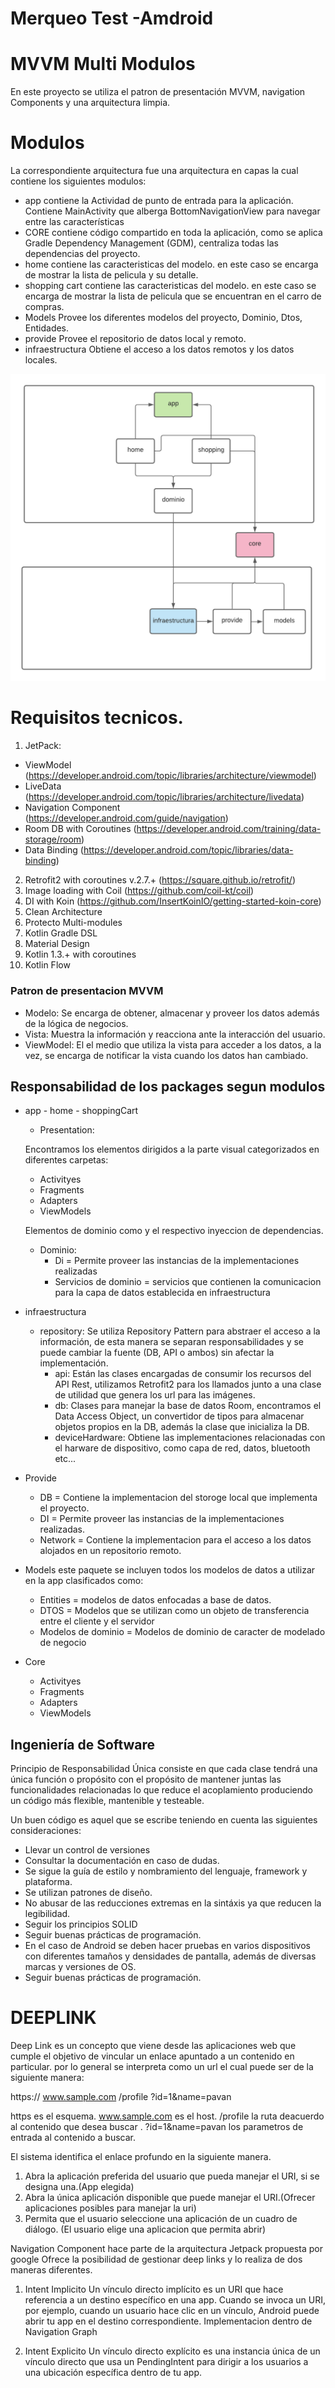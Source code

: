 # Merqueo Test -Amdroid

# MVVM Multi Modulos
En este proyecto se utiliza el patron de presentación MVVM, navigation Components y una arquitectura limpia.

# Modulos
La correspondiente arquitectura fue una arquitectura en capas la cual contiene los siguientes modulos:
* app
contiene la Actividad de punto de entrada para la aplicación. Contiene MainActivity que alberga BottomNavigationView para navegar entre las características
* CORE
contiene código compartido en toda la aplicación, como se aplica Gradle Dependency Management (GDM), centraliza todas las dependencias del proyecto.
* home
contiene las caracteristicas del modelo. en este caso se encarga de mostrar la lista de pelicula y su detalle.
* shopping cart
contiene las caracteristicas del modelo. en este caso se encarga de mostrar la lista de pelicula que se encuentran en el carro de compras.
* Models
Provee los diferentes modelos del proyecto, Dominio, Dtos, Entidades.
* provide
Provee el repositorio de datos local y remoto.
* infraestructura
Obtiene el acceso a los datos remotos y los datos locales. 

![Scheme](images/scheme.png)




# Requisitos tecnicos.

1) JetPack:
 - ViewModel (https://developer.android.com/topic/libraries/architecture/viewmodel)
 - LiveData (https://developer.android.com/topic/libraries/architecture/livedata)
 - Navigation Component (https://developer.android.com/guide/navigation)
 - Room DB with Coroutines (https://developer.android.com/training/data-storage/room)
 - Data Binding (https://developer.android.com/topic/libraries/data-binding)
2) Retrofit2 with coroutines v.2.7.+ (https://square.github.io/retrofit/)
3) Image loading with Coil (https://github.com/coil-kt/coil)
4) DI with Koin (https://github.com/InsertKoinIO/getting-started-koin-core)
5) Clean Architecture
6) Protecto Multi-modules 
12) Kotlin Gradle DSL
13) Material Design
14) Kotlin 1.3.+ with coroutines
15) Kotlin Flow


### Patron de presentacion MVVM 
- Modelo: Se encarga de obtener, almacenar y proveer los datos además de la lógica de negocios.
- Vista: Muestra la información y reacciona ante la interacción del usuario.
- ViewModel: El el medio que utiliza la vista para acceder a los datos, a la vez, se encarga de notificar la vista cuando los datos han cambiado.

## Responsabilidad de los packages segun modulos
* app - home - shoppingCart
    - Presentation: 

    Encontramos los elementos dirigidos a la parte visual categorizados en diferentes carpetas:
    - Activityes 
    - Fragments
    - Adapters
    - ViewModels
          
    Elementos de dominio como  y el respectivo inyeccion de dependencias.
    - Dominio: 
         - Di = Permite proveer las instancias de la implementaciones realizadas
        - Servicios de dominio = servicios que contienen la comunicacion para la capa de datos establecida en infraestructura 
        
* infraestructura 
     - repository: Se utiliza Repository Pattern para abstraer el acceso a la información, de esta manera se separan responsabilidades y se puede cambiar la fuente (DB, API o ambos) sin afectar la implementación.
         - api: Están las clases encargadas de consumir los recursos del API Rest, utilizamos Retrofit2 para los llamados junto a una clase de utilidad que genera los url para las imágenes.
         - db: Clases para manejar la base de datos Room, encontramos el Data Access Object, un convertidor de tipos para almacenar objetos propios en la DB, además la clase que inicializa la DB.
         - deviceHardware: Obtiene las implementaciones relacionadas con el harware de dispositivo, como capa de red, datos, bluetooth etc...
* Provide
  - DB = Contiene la implementacion del storoge local que implementa el proyecto.
  - DI = Permite proveer las instancias de la implementaciones realizadas.
  - Network = Contiene la implementacion para el acceso a los datos alojados en un repositorio remoto.
* Models
   este paquete se incluyen todos los modelos de datos a utilizar en la app clasificados como:
    - Entities = modelos de datos enfocadas a base de datos.
    - DTOS = Modelos que se utilizan como un objeto de transferencia entre el cliente y el servidor
    - Modelos de dominio = Modelos de dominio de caracter de modelado de negocio
* Core
  - Activityes
  - Fragments
  - Adapters
  - ViewModels


## Ingeniería de Software
Principio de Responsabilidad Única consiste en que cada clase tendrá una única función o propósito con el propósito de mantener juntas las funcionalidades relacionadas lo que reduce el acoplamiento produciendo un código más flexible, mantenible y testeable.

Un buen código es aquel que se escribe teniendo en cuenta las siguientes consideraciones:
- Llevar un control de versiones
- Consultar la documentación en caso de dudas.
- Se sigue la guía de estilo y nombramiento del lenguaje, framework y plataforma.
- Se utilizan patrones de diseño.
- No abusar de las reducciones extremas en la sintáxis ya que reducen la legibilidad.
- Seguir los principios SOLID
- Seguir buenas prácticas de programación.
- En el caso de Android se deben hacer pruebas en varios dispositivos con diferentes tamaños y densidades de pantalla, además de diversas marcas y versiones de OS.
- Seguir buenas prácticas de programación.

# DEEPLINK
Deep Link es un concepto que viene desde las aplicaciones web que cumple el objetivo de vincular un enlace apuntado a un contenido en particular.
por lo general se interpreta como un url el cual puede ser de la siguiente manera:

https:// www.sample.com /profile  ?id=1&name=pavan

https es el esquema.
www.sample.com es el host.
/profile la ruta deacuerdo al contenido que desea buscar .
?id=1&name=pavan los parametros de entrada al contenido a buscar.

El sistema identifica el enlace profundo en la siguiente manera. 
 1. Abra la aplicación preferida del usuario que pueda manejar el URI, si se designa una.(App elegida)
 2. Abra la única aplicación disponible que puede manejar el URI.(Ofrecer aplicaciones posibles para manejar la uri)
 3. Permita que el usuario seleccione una aplicación de un cuadro de diálogo. (El usuario elige una aplicacion que permita abrir)
 
Navigation Component hace parte de la arquitectura Jetpack propuesta por google Ofrece la posibilidad de gestionar deep links y lo realiza de dos maneras diferentes.

 1. Intent Implicito 
 Un vínculo directo implícito es un URI que hace referencia a un destino específico en una app. Cuando se invoca un URI, por ejemplo, cuando un usuario hace clic en un vínculo, Android puede abrir tu app en el destino correspondiente.
Implementacion dentro de Navigation Graph
<deepLink app:uri="https://www.google.com" />

 2. Intent Explicito 
 Un vínculo directo explícito es una instancia única de un vínculo directo que usa un PendingIntent para dirigir a los usuarios a una ubicación específica dentro de tu app.



 




